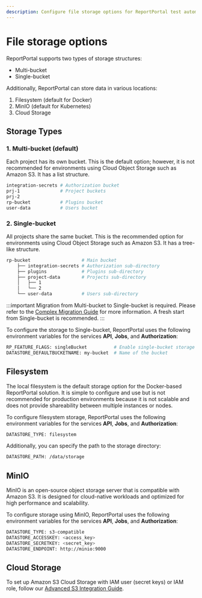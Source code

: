 ```yaml
---
description: Configure file storage options for ReportPortal test automation reporting tools including filesystem, MinIO, and cloud storage solutions.
---
```


# File storage options

ReportPortal supports two types of storage structures:
* Multi-bucket
* Single-bucket

Additionally, ReportPortal can store data in various locations:

1. Filesystem (default for Docker)
2. MinIO (default for Kubernetes)
3. Cloud Storage

## Storage Types

### 1. Multi-bucket (default)

Each project has its own bucket. This is the default option; however, it is not recommended for environments using Cloud Object Storage such as Amazon S3. It has a list structure.

```bash
integration-secrets # Authorization bucket
prj-1               # Project buckets
prj-2     
rp-bucket           # Plugins bucket
user-data           # Users bucket
```

### 2. Single-bucket

All projects share the same bucket. This is the recommended option for environments using Cloud Object Storage such as Amazon S3. It has a tree-like structure.

```bash
rp-bucket                   # Main bucket
    ├── integration-secrets # Authorization sub-directory
    ├── plugins             # Plugins sub-directory
    ├── project-data        # Projects sub-directory
    │   ├── 1
    │   └── 2
    └── user-data           # Users sub-directory        
```

:::important
Migration from Multi-bucket to Single-bucket is required. Please refer to the [Complex Migration Guide](https://github.com/reportportal/migrations-complex/tree/develop/charts) for more information. A fresh start from Single-bucket is recommended.
:::

To configure the storage to Single-bucket, ReportPortal uses the following environment variables for the services **API**, **Jobs**, and **Authorization**:

```bash
RP_FEATURE_FLAGS: singleBucket          # Enable single-bucket storage
DATASTORE_DEFAULTBUCKETNAME: my-bucket  # Name of the bucket
```

## Filesystem

The local filesystem is the default storage option for the Docker-based ReportPortal solution. It is simple to configure and use but is not recommended for production environments because it is not scalable and does not provide shareability between multiple instances or nodes.

To configure filesystem storage, ReportPortal uses the following environment variables for the services **API**, **Jobs**, and **Authorization**:

```bash
DATASTORE_TYPE: filesystem
```

Additionally, you can specify the path to the storage directory:

```bash
DATASTORE_PATH: /data/storage
```

## MinIO

MinIO is an open-source object storage server that is compatible with Amazon S3. It is designed for cloud-native workloads and optimized for high performance and scalability.

To configure storage using MinIO, ReportPortal uses the following environment variables for the services **API**, **Jobs**, and **Authorization**:

```bash
DATASTORE_TYPE: s3-compatible
DATASTORE_ACCESSKEY: <access_key>
DATASTORE_SECRETKEY: <secret_key>
DATASTORE_ENDPOINT: http://minio:9000
```

## Cloud Storage

To set up Amazon S3 Cloud Storage with IAM user (secret keys) or IAM role, follow our [Advanced S3 Integration Guide](/installation-steps-advanced/file-storage-options/S3CloudStorage).
